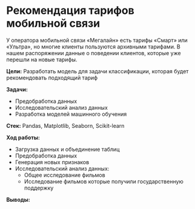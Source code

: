 # Рекомендация тарифов мобильной связи
У оператора мобильной связи «Мегалайн» есть тарифы «Смарт» или «Ультра», но многие клиенты пользуются архивными тарифами. В нашем распоряжении данные о поведении клиентов, которые уже перешли на новые тарифы.

**Цели:** Разработать модель для задачи классификации, которая будет рекомендовать подходящий тариф

**Задачи:**  
- Предобработка данных  
- Исследовательский анализ данных
- Разработка моделей машинного обучения
  
**Стек:**  Pandas, Matplotlib, Seaborn, Scikit-learn
  
**Ход работы:**  
- Загрузка данных и объединение таблиц
- Предобработка данных
- Генерация новых признаков
- Исследовательский анализ данных:
  - Общее исследование фильмов
  - Исследование фильмов которые получили государственную поддержку
  
**Выводы:**


